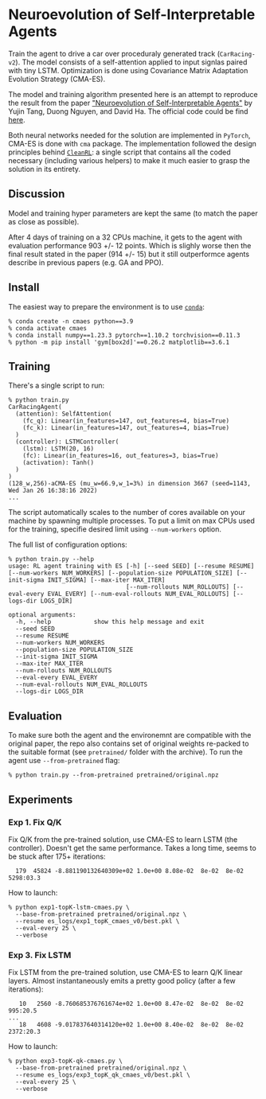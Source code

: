 # Neuroevolution of Self-Interpretable Agents

Train the agent to drive a car over proceduraly generated track (`CarRacing-v2`). The model consists of a self-attention applied to input signlas paired with tiny LSTM. Optimization is done using Covariance Matrix Adaptation Evolution Strategy (CMA-ES).

The model and training algorithm presented here is an attempt to reproduce the result from the paper ["Neuroevolution of Self-Interpretable Agents"](https://arxiv.org/abs/2003.08165) by Yujin Tang, Duong Nguyen, and David Ha. The official code could be find [here](https://github.com/google/brain-tokyo-workshop/tree/master/AttentionAgent).

Both neural networks needed for the solution are implemented in `PyTorch`, CMA-ES is done with `cma` package. The implementation followed the design principles behind [`CleanRL`](https://github.com/vwxyzjn/cleanrl): a single script that contains all the coded necessary (including various helpers) to make it much easier to grasp the solution in its entirety.

## Discussion

Model and training hyper parameters are kept the same (to match the paper as close as possible).

After 4 days of training on a 32 CPUs machine, it gets to the agent with evaluation performance 903 +/- 12 points. Which is slighly worse then the final result stated in the paper (914 +/- 15) but it still outperformce agents describe in previous papers (e.g. GA and PPO).

## Install

The easiest way to prepare the environment is to use [`conda`](https://docs.conda.io/en/latest/miniconda.html):

```shell
% conda create -n cmaes python==3.9
% conda activate cmaes
% conda install numpy==1.23.3 pytorch==1.10.2 torchvision==0.11.3
% python -m pip install 'gym[box2d]'==0.26.2 matplotlib==3.6.1
```

## Training

There's a single script to run:

```shell
% python train.py
CarRacingAgent(
  (attention): SelfAttention(
    (fc_q): Linear(in_features=147, out_features=4, bias=True)
    (fc_k): Linear(in_features=147, out_features=4, bias=True)
  )
  (controller): LSTMController(
    (lstm): LSTM(20, 16)
    (fc): Linear(in_features=16, out_features=3, bias=True)
    (activation): Tanh()
  )
)
(128_w,256)-aCMA-ES (mu_w=66.9,w_1=3%) in dimension 3667 (seed=1143, Wed Jan 26 16:38:16 2022)
...
```

The script automatically scales to the number of cores available on your machine by spawning multiple processes. To put a limit on max CPUs used for the training, specifie desired limit using `--num-workers` option.

The full list of configuration options:

```shell
% python train.py --help
usage: RL agent training with ES [-h] [--seed SEED] [--resume RESUME] [--num-workers NUM_WORKERS] [--population-size POPULATION_SIZE] [--init-sigma INIT_SIGMA] [--max-iter MAX_ITER]
                                 [--num-rollouts NUM_ROLLOUTS] [--eval-every EVAL_EVERY] [--num-eval-rollouts NUM_EVAL_ROLLOUTS] [--logs-dir LOGS_DIR]

optional arguments:
  -h, --help            show this help message and exit
  --seed SEED
  --resume RESUME
  --num-workers NUM_WORKERS
  --population-size POPULATION_SIZE
  --init-sigma INIT_SIGMA
  --max-iter MAX_ITER
  --num-rollouts NUM_ROLLOUTS
  --eval-every EVAL_EVERY
  --num-eval-rollouts NUM_EVAL_ROLLOUTS
  --logs-dir LOGS_DIR
```

## Evaluation

To make sure both the agent and the environemnt are compatible with the original paper, the repo also contains set of original weights re-packed to the suitable format (see `pretrained/` folder with the archive). To run the agent use `--from-pretrained` flag:

```shell
% python train.py --from-pretrained pretrained/original.npz
```

## Experiments

### Exp 1. Fix Q/K

Fix Q/K from the pre-trained solution, use CMA-ES to learn LSTM (the controller). Doesn't get the same performance. Takes a long time, seems to be stuck after 175+ iterations:

```
  179  45824 -8.881190132640309e+02 1.0e+00 8.08e-02  8e-02  8e-02 5298:03.3
```

How to launch:

```shell
% python exp1-topK-lstm-cmaes.py \
  --base-from-pretrained pretrained/original.npz \
  --resume es_logs/exp1_topK_cmaes_v0/best.pkl \
  --eval-every 25 \
  --verbose
```

### Exp 3. Fix LSTM

Fix LSTM from the pre-trained solution, use CMA-ES to learn Q/K linear layers. Almost instantaneously emits a pretty good policy (after a few iterations): 

```
   10   2560 -8.760685376761674e+02 1.0e+00 8.47e-02  8e-02  8e-02 995:20.5
...
   18   4608 -9.017837640314120e+02 1.0e+00 8.40e-02  8e-02  8e-02 2372:20.3
```

How to launch:

```shell
% python exp3-topK-qk-cmaes.py \
  --base-from-pretrained pretrained/original.npz \
  --resume es_logs/exp3_topK_qk_cmaes_v0/best.pkl \
  --eval-every 25 \
  --verbose
```